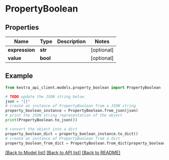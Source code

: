 # PropertyBoolean


## Properties

Name | Type | Description | Notes
------------ | ------------- | ------------- | -------------
**expression** | **str** |  | [optional] 
**value** | **bool** |  | [optional] 

## Example

```python
from kestra_api_client.models.property_boolean import PropertyBoolean

# TODO update the JSON string below
json = "{}"
# create an instance of PropertyBoolean from a JSON string
property_boolean_instance = PropertyBoolean.from_json(json)
# print the JSON string representation of the object
print(PropertyBoolean.to_json())

# convert the object into a dict
property_boolean_dict = property_boolean_instance.to_dict()
# create an instance of PropertyBoolean from a dict
property_boolean_from_dict = PropertyBoolean.from_dict(property_boolean_dict)
```
[[Back to Model list]](../README.md#documentation-for-models) [[Back to API list]](../README.md#documentation-for-api-endpoints) [[Back to README]](../README.md)



